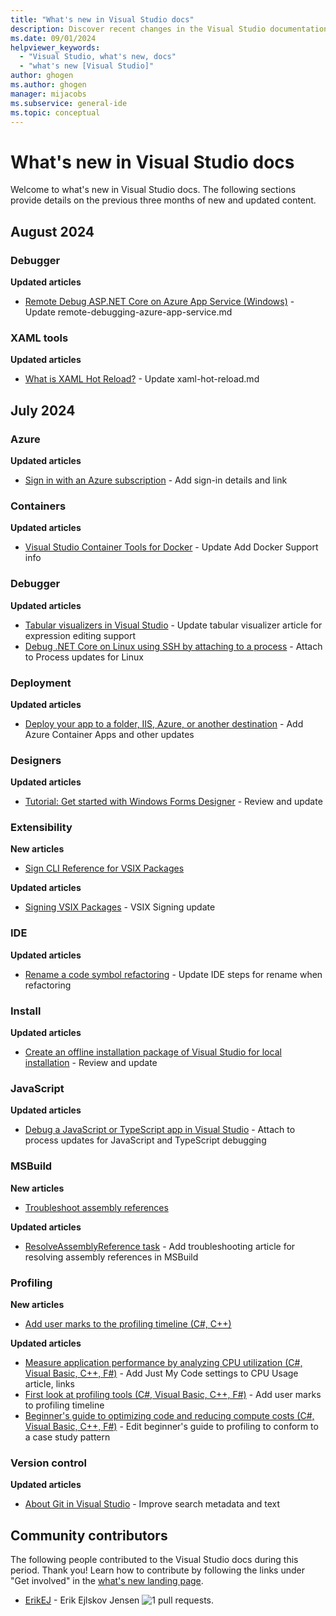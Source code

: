 ```yaml
---
title: "What's new in Visual Studio docs"
description: Discover recent changes in the Visual Studio documentation, including updated articles about getting started, the IDE, and deployment.
ms.date: 09/01/2024
helpviewer_keywords:
  - "Visual Studio, what's new, docs"
  - "what's new [Visual Studio]"
author: ghogen
ms.author: ghogen
manager: mijacobs
ms.subservice: general-ide
ms.topic: conceptual
---
```

# What's new in Visual Studio docs

Welcome to what's new in Visual Studio docs. The following sections provide details on the previous three months of new and updated content.

## August 2024

### Debugger

**Updated articles**

- [Remote Debug ASP.NET Core on Azure App Service (Windows)](../debugger/remote-debugging-azure-app-service.md) - Update remote-debugging-azure-app-service.md

### XAML tools

**Updated articles**

- [What is XAML Hot Reload?](../xaml-tools/xaml-hot-reload.md) - Update xaml-hot-reload.md


## July 2024

### Azure

**Updated articles**

- [Sign in with an Azure subscription](../azure/how-to-sign-in-with-azure-subscription.md) - Add sign-in details and link

### Containers

**Updated articles**

- [Visual Studio Container Tools for Docker](../containers/overview.md) - Update Add Docker Support info

### Debugger

**Updated articles**

- [Tabular visualizers in Visual Studio](../debugger/view-data-in-tabular-visualizer.md) - Update tabular visualizer article for expression editing support
- [Debug .NET Core on Linux using SSH by attaching to a process](../debugger/remote-debugging-dotnet-core-linux-with-ssh.md) - Attach to Process updates for Linux

### Deployment

**Updated articles**

- [Deploy your app to a folder, IIS, Azure, or another destination](../deployment/deploying-applications-services-and-components-resources.md) - Add Azure Container Apps and other updates

### Designers

**Updated articles**

- [Tutorial: Get started with Windows Forms Designer](../designers/walkthrough-windows-forms-designer.md) - Review and update

### Extensibility

**New articles**

- [Sign CLI Reference for VSIX Packages](../extensibility/dotnet-sign-cli-reference-vsix.md)

**Updated articles**

- [Signing VSIX Packages](../extensibility/signing-vsix-packages.md) - VSIX Signing update

### IDE

**Updated articles**

- [Rename a code symbol refactoring](../ide/reference/rename.md) - Update IDE steps for rename when refactoring

### Install

**Updated articles**

- [Create an offline installation package of Visual Studio for local installation](../install/create-an-offline-installation-of-visual-studio.md) - Review and update

### JavaScript

**Updated articles**

- [Debug a JavaScript or TypeScript app in Visual Studio](../javascript/debug-nodejs.md) - Attach to process updates for JavaScript and TypeScript debugging

### MSBuild

**New articles**

- [Troubleshoot assembly references](../msbuild/troubleshoot-assembly-references.md)

**Updated articles**

- [ResolveAssemblyReference task](../msbuild/resolveassemblyreference-task.md) - Add troubleshooting article for resolving assembly references in MSBuild

### Profiling

**New articles**

- [Add user marks to the profiling timeline (C#, C++)](../profiling/add-timeline-graph-user-marks.md)

**Updated articles**

- [Measure application performance by analyzing CPU utilization (C#, Visual Basic, C++, F#)](../profiling/beginners-guide-to-performance-profiling.md) - Add Just My Code settings to CPU Usage article, links
- [First look at profiling tools (C#, Visual Basic, C++, F#)](../profiling/profiling-feature-tour.md) - Add user marks to profiling timeline
- [Beginner's guide to optimizing code and reducing compute costs (C#, Visual Basic, C++, F#)](../profiling/optimize-code-using-profiling-tools.md) - Edit beginner's guide to profiling to conform to a case study pattern

### Version control

**Updated articles**

- [About Git in Visual Studio](../version-control/git-with-visual-studio.md) - Improve search metadata and text

## Community contributors

The following people contributed to the Visual Studio docs during this period. Thank you! Learn how to contribute by following the links under "Get involved" in the [what's new landing page](index.yml).

- [ErikEJ](https://github.com/ErikEJ) - Erik Ejlskov Jensen ![1 pull requests.](https://img.shields.io/badge/Merged%20Pull%20Requests-1-green)

